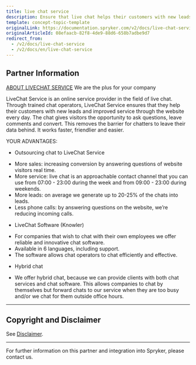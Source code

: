 ```yaml
---
title: live chat service
description: Ensure that live chat helps their customers with new leads and
template: concept-topic-template
originalLink: https://documentation.spryker.com/v2/docs/live-chat-service
originalArticleId: 08efaacb-82f8-4de9-88d6-658b7adbe9d7
redirect_from:
  - /v2/docs/live-chat-service
  - /v2/docs/en/live-chat-service
---
```


## Partner Information
[ABOUT LIVECHAT SERVICE](https://livechatservice.de/)
We are the plus for your company

LiveChat Service is an online service provider in the field of live chat. Through trained chat
operators, LiveChat Service ensures that they help their customers with new leads and
improved service through the website every day. The chat gives visitors the opportunity to
ask questions, leave comments and convert. This removes the barrier for chatters to leave
their data behind. It works faster, friendlier and easier.

YOUR ADVANTAGES:

* Outsourcing chat to LiveChat Service
 - More sales: increasing conversion by answering questions of website visitors
real time.
- More service: live chat is an approachable contact channel that you can use
from 07:00 - 23:00 during the week and from 09:00 - 23:00 during weekends.
- More leads: on average we generate up to 20-25% of the chats into leads.
- Less phone calls: by answering questions on the website, we’re reducing
incoming calls.

* LiveChat Software (Knowler)
- For companies that wish to chat with their own employees we offer reliable
and innovative chat software.
- Available in 6 languages, including support.
- The software allows chat operators to chat efficiently and effective.

* Hybrid chat
- We offer hybrid chat, because we can provide clients with both chat services
and chat software. This allows companies to chat by themselves but forward
chats to our service when they are too busy and/or we chat for them outside
office hours.

---

## Copyright and Disclaimer

See [Disclaimer](https://github.com/spryker/spryker-documentation).

---
For further information on this partner and integration into Spryker, please contact us.

<div class="hubspot-forms hubspot-forms--docs">
<div class="hubspot-form" id="hubspot-partners-1">
            <div class="script-embed" data-code="
                                            hbspt.forms.create({
				                                portalId: '2770802',
				                                formId: '163e11fb-e833-4638-86ae-a2ca4b929a41',
              	                                onFormReady: function() {
              		                                const hbsptInit = new CustomEvent('hbsptInit', {bubbles: true});
              		                                document.querySelector('#hubspot-partners-1').dispatchEvent(hbsptInit);
              	                                }
				                            });
            "></div>
</div>
</div>

